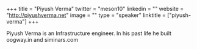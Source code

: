 +++
title = "Piyush Verma"
twitter = "meson10"
linkedin = ""
website = "http://piyushverma.net"
image = ""
type = "speaker"
linktitle = ["piyush-verma"]
+++

Piyush Verma is an Infrastructure engineer. In his past life he built oogway.in and siminars.com
